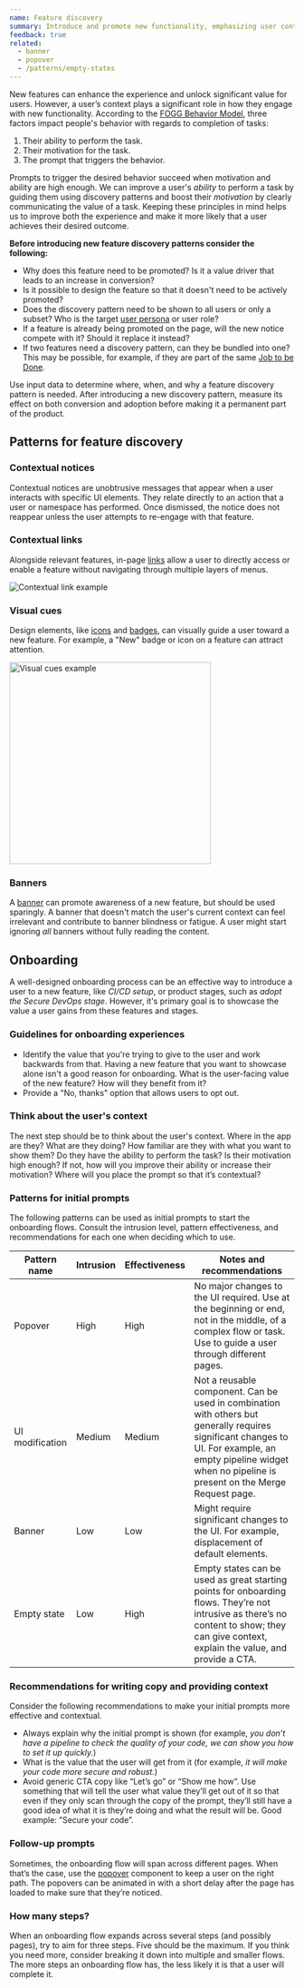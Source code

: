 ```yaml
---
name: Feature discovery
summary: Introduce and promote new functionality, emphasizing user context, motivation, and value to ensure effective adoption.
feedback: true
related:
  - banner
  - popover
  - /patterns/empty-states
---
```


New features can enhance the experience and unlock significant value for users. However, a user’s context plays a significant role in how they engage with new functionality. According to the [FOGG Behavior Model](https://behaviormodel.org/), three factors impact people's behavior with regards to completion of tasks:

1. Their ability to perform the task.
2. Their motivation for the task.
3. The prompt that triggers the behavior.

Prompts to trigger the desired behavior succeed when motivation and ability are high enough. We can improve a user's _ability_ to perform a task by guiding them using discovery patterns and boost their _motivation_ by clearly communicating the value of a task. Keeping these principles in mind helps us to improve both the experience and make it more likely that a user achieves their desired outcome.

**Before introducing new feature discovery patterns consider the following:**

- Why does this feature need to be promoted? Is it a value driver that leads to an increase in conversion?
- Is it possible to design the feature so that it doesn't need to be actively promoted?
- Does the discovery pattern need to be shown to all users or only a subset? Who is the target [user persona](https://about.gitlab.com/handbook/marketing/strategic-marketing/roles-personas/#user-personas) or user role?
- If a feature is already being promoted on the page, will the new notice compete with it? Should it replace it instead?
- If two features need a discovery pattern, can they be bundled into one? This may be possible, for example, if they are part of the same [Job to be Done](https://about.gitlab.com/handbook/engineering/ux/jobs-to-be-done/).

Use input data to determine where, when, and why a feature discovery pattern is needed. After introducing a new discovery pattern, measure its effect on both conversion and adoption before making it a permanent part of the product.

## Patterns for feature discovery

### Contextual notices

Contextual notices are unobtrusive messages that appear when a user interacts with specific UI elements. They relate directly to an action that a user or namespace has performed. Once dismissed, the notice does not reappear unless the user attempts to re-engage with that feature.

<figure-img alt="Contextual menu example" label="Contextual menus can reveal additional features relevant to the selected item" src="/img/contextual-menu-example.png" width="340"></figure-img>

### Contextual links

Alongside relevant features, in-page [links](/components/link) allow a user to directly access or enable a feature without navigating through multiple layers of menus.

<img class="gl-block gl-mx-auto gl-mt-7" src="/img/contextual-link-example.png" alt="Contextual link example" />

### Visual cues

Design elements, like [icons](/product-foundations/iconography/icons) and [badges](/components/badge), can visually guide a user toward a new feature. For example, a "New" badge or icon on a feature can attract attention.

<img class="gl-block gl-mx-auto gl-mt-7" src="/img/visual-cues.png" width="356" alt="Visual cues example" />

### Banners

A [banner](/components/banner) can promote awareness of a new feature, but should be used sparingly. A banner that doesn't match the user's current context can feel irrelevant and contribute to banner blindness or fatigue. A user might start ignoring _all_ banners without fully reading the content.

<story-viewer component="base-banner" story="no-image" title="Promotion"></story-viewer>

## Onboarding

A well-designed onboarding process can be an effective way to introduce a user to a new feature, like _CI/CD setup_, or product stages, such as _adopt the Secure DevOps stage_. However, it's primary goal is to showcase the value a user gains from these features and stages.

### Guidelines for onboarding experiences

- Identify the value that you're trying to give to the user and work backwards from that. Having a new feature that you want to showcase alone isn't a good reason for onboarding. What is the user-facing value of the new feature? How will they benefit from it?
- Provide a "No, thanks" option that allows users to opt out.

### Think about the user's context

The next step should be to think about the user's context. Where in the app are they? What are they doing? How familiar are they with what you want to show them? Do they have the ability to perform the task? Is their motivation high enough? If not, how will you improve their ability or increase their motivation? Where will you place the prompt so that it’s contextual?

### Patterns for initial prompts

The following patterns can be used as initial prompts to start the onboarding flows. Consult the intrusion level, pattern effectiveness, and recommendations for each one when deciding which to use.

| Pattern name    | Intrusion | Effectiveness | Notes and recommendations                                                                                                                                                                                       |
| --------------- | --------- | ------------- | --------------------------------------------------------------------------------------------------------------------------------------------------------------------------------------------------------------- |
| Popover         | High      | High          | No major changes to the UI required. Use at the beginning or end, not in the middle, of a complex flow or task. Use to guide a user through different pages.                                                    |
| UI modification | Medium    | Medium        | Not a reusable component. Can be used in combination with others but generally requires significant changes to UI. For example, an empty pipeline widget when no pipeline is present on the Merge Request page. |
| Banner          | Low       | Low           | Might require significant changes to the UI. For example, displacement of default elements.                                                                                                                     |
| Empty state     | Low       | High          | Empty states can be used as great starting points for onboarding flows. They’re not intrusive as there’s no content to show; they can give context, explain the value, and provide a CTA.                       |

### Recommendations for writing copy and providing context

Consider the following recommendations to make your initial prompts more effective and contextual.

- Always explain why the initial prompt is shown (for example, _you don’t have a pipeline to check the quality of your code, we can show you how to set it up quickly._)
- What is the value that the user will get from it (for example, _it will make your code more secure and robust._)
- Avoid generic CTA copy like “Let’s go” or “Show me how”. Use something that will tell the user what value they’ll get out of it so that even if they only scan through the copy of the prompt, they’ll still have a good idea of what it is they’re doing and what the result will be. Good example: ”Secure your code”.

### Follow-up prompts

Sometimes, the onboarding flow will span across different pages. When that’s the case, use the [popover](/components/popover) component to keep a user on the right path. The popovers can be animated in with a short delay after the page has loaded to make sure that they’re noticed.

### How many steps?

When an onboarding flow expands across several steps (and possibly pages), try to aim for three steps. Five should be the maximum. If you think you need more, consider breaking it down into multiple and smaller flows. The more steps an onboarding flow has, the less likely it is that a user will complete it.
